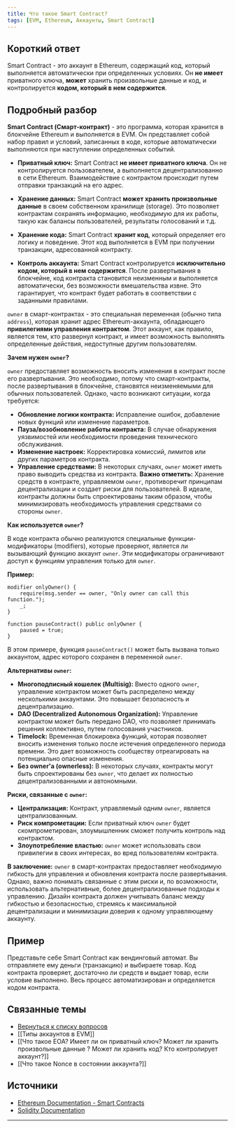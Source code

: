 ```yaml
---
title: Что такое Smart Contract?
tags: [EVM, Ethereum, Аккаунты, Smart Contract]
---
```

## Короткий ответ

Smart Contract - это аккаунт в Ethereum, содержащий код, который выполняется автоматически при определенных условиях. Он **не имеет** приватного ключа, **может** хранить произвольные данные и код, и контролируется **кодом, который в нем содержится**.

## Подробный разбор

**Smart Contract (Смарт-контракт)**  - это программа, которая хранится в блокчейне Ethereum и выполняется в EVM. Он представляет собой набор правил и условий, записанных в коде, которые автоматически выполняются при наступлении определенных событий.

* **Приватный ключ:** Smart Contract **не имеет приватного ключа**.  Он не контролируется пользователем, а выполняется децентрализованно в сети Ethereum.  Взаимодействие с контрактом происходит путем отправки транзакций на его адрес.

* **Хранение данных:** Smart Contract **может хранить произвольные данные** в своем собственном хранилище (storage).  Это позволяет контрактам сохранять информацию, необходимую для их работы, такую как балансы пользователей, результаты голосований и т.д.

* **Хранение кода:** Smart Contract **хранит код**, который определяет его логику и поведение.  Этот код выполняется в EVM при получении транзакции, адресованной контракту.

* **Контроль аккаунта:** Smart Contract контролируется **исключительно кодом, который в нем содержится**.  После развертывания в блокчейне, код контракта становится неизменным и выполняется автоматически, без возможности вмешательства извне.  Это гарантирует, что контракт будет работать в соответствии с заданными правилами.

`owner` в смарт-контрактах - это специальная переменная (обычно типа `address`), которая хранит адрес Ethereum-аккаунта, обладающего **привилегиями управления контрактом**.  Этот аккаунт, как правило, является тем, кто развернул контракт, и имеет возможность выполнять определенные действия, недоступные другим пользователям.

**Зачем нужен `owner`?**

`owner` предоставляет возможность вносить изменения в контракт после его развертывания.  Это необходимо, потому что смарт-контракты, после развертывания в блокчейне, становятся неизменяемыми для обычных пользователей.  Однако, часто возникают ситуации, когда требуется:

* **Обновление логики контракта:** Исправление ошибок, добавление новых функций или изменение параметров.
* **Пауза/возобновление работы контракта:** В случае обнаружения уязвимостей или необходимости проведения технического обслуживания.
* **Изменение настроек:**  Корректировка комиссий, лимитов или других параметров контракта.
* **Управление средствами:**  В некоторых случаях, `owner` может иметь право выводить средства из контракта.  **Важно отметить:** Хранение средств в контракте, управляемом `owner`,  противоречит принципам децентрализации и создает риски для пользователей.  В идеале, контракты должны быть спроектированы таким образом, чтобы минимизировать необходимость управления средствами со стороны `owner`.


**Как используется `owner`?**

В коде контракта обычно реализуются специальные функции-модификаторы (modifiers), которые проверяют, является ли вызывающий функцию аккаунт `owner`.  Эти модификаторы ограничивают доступ к функциям управления только для `owner`.

**Пример:**

```solidity
modifier onlyOwner() {
    require(msg.sender == owner, "Only owner can call this function.");
    _;
}

function pauseContract() public onlyOwner {
    paused = true;
}
```

В этом примере, функция `pauseContract()` может быть вызвана только аккаунтом, адрес которого сохранен в переменной `owner`.


**Альтернативы `owner`:**

* **Многоподписный кошелек (Multisig):** Вместо одного `owner`, управление контрактом может быть распределено между несколькими аккаунтами.  Это повышает безопасность и децентрализацию.
* **DAO (Decentralized Autonomous Organization):**  Управление контрактом может быть передано DAO,  что позволяет принимать решения коллективно, путем голосования участников.
* **Timelock:**  Временная блокировка функций,  которая позволяет вносить изменения только после истечения определенного периода времени.  Это дает возможность сообществу отреагировать на потенциально опасные изменения.
* **Без owner'а (ownerless):**  В некоторых случаях, контракты могут быть спроектированы без `owner`,  что делает их полностью децентрализованными и автономными.


**Риски, связанные с `owner`:**

* **Централизация:** Контракт, управляемый одним `owner`,  является централизованным.
* **Риск компрометации:**  Если приватный ключ `owner` будет скомпрометирован,  злоумышленник сможет получить контроль над контрактом.
* **Злоупотребление властью:**  `owner` может использовать свои привилегии в своих интересах,  во вред пользователям контракта.


**В заключение:** `owner`  в смарт-контрактах предоставляет необходимую гибкость для управления и обновления контракта после развертывания. Однако,  важно понимать связанные с этим риски и, по возможности,  использовать альтернативные, более децентрализованные подходы к управлению.  Дизайн контракта должен учитывать баланс между гибкостью и безопасностью,  стремясь к максимальной децентрализации и минимизации доверия к одному управляющему аккаунту.

## Пример

Представьте себе Smart Contract как вендинговый автомат.  Вы отправляете ему деньги (транзакцию) и выбираете товар.  Код контракта проверяет, достаточно ли средств и выдает товар, если условие выполнено.  Весь процесс автоматизирован и определяется кодом контракта.


## Связанные темы

* [Вернуться к списку вопросов](4.%20Список%20вопросов.md)
* [[Типы аккаунтов в EVM]]
* [[Что такое EOA? Имеет ли он приватный ключ? Может ли хранить произвольные данные ? Может ли хранить код? Кто контролирует аккаунт?]]
* [[Что такое Nonce в состоянии аккаунта?]]

## Источники

* [Ethereum Documentation - Smart Contracts](https://ethereum.org/en/developers/docs/smart-contracts/)
* [Solidity Documentation](https://docs.soliditylang.org/)



---